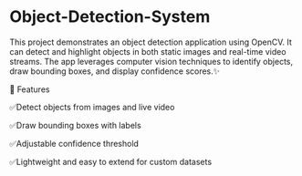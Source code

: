 # Object-Detection-System
This project demonstrates an object detection application using OpenCV. It can detect and highlight objects in both static images and real-time video streams. The app leverages computer vision techniques to identify objects, draw bounding boxes, and display confidence scores.✨

🚀 Features

✅Detect objects from images and live video

✅Draw bounding boxes with labels

✅Adjustable confidence threshold

✅Lightweight and easy to extend for custom datasets
